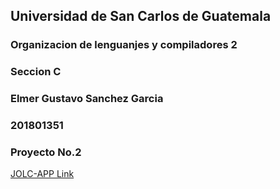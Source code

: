 ## Universidad de San Carlos de Guatemala

### Organizacion de lenguanjes y compiladores 2

### Seccion C

### Elmer Gustavo Sanchez Garcia

### **201801351**

### Proyecto No.2

[JOLC-APP Link](https://react-app-jolc-p1.herokuapp.com/home)
